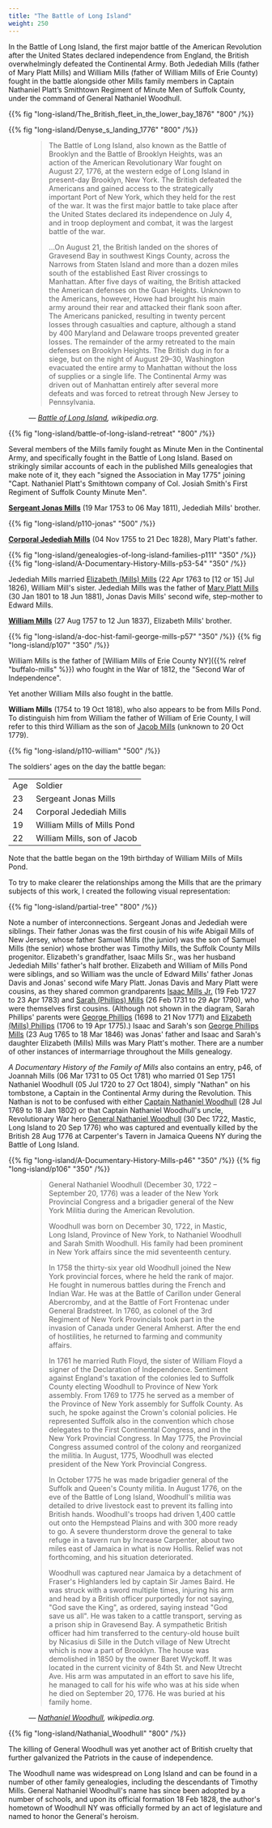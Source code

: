 ```yaml
---
title: "The Battle of Long Island"
weight: 250
---
```


In the Battle of Long Island, the first major battle of the American Revolution after the United States declared independence from England, the British overwhelmingly defeated the Continental Army. Both Jedediah Mills (father of Mary Platt Mills) and William Mills (father of William Mills of Erie County) fought in the battle alongside other Mills family members in Captain Nathaniel Platt’s Smithtown Regiment of Minute Men of Suffolk County, under the command of General Nathaniel Woodhull. 

<!--more-->

{{% fig "long-island/The_British_fleet_in_the_lower_bay_1876" "800" /%}}

{{% fig "long-island/Denyse_s_landing_1776" "800" /%}}

<figure>
<blockquote>
<p>
The Battle of Long Island, also known as the Battle of Brooklyn and the Battle of Brooklyn Heights, was an action of the American Revolutionary War fought on August 27, 1776, at the western edge of Long Island in present-day Brooklyn, New York. The British defeated the Americans and gained access to the strategically important Port of New York, which they held for the rest of the war. It was the first major battle to take place after the United States declared its independence on July 4, and in troop deployment and combat, it was the largest battle of the war.
</p>
<p>
...On August 21, the British landed on the shores of Gravesend Bay in southwest Kings County, across the Narrows from Staten Island and more than a dozen miles south of the established East River crossings to Manhattan. After five days of waiting, the British attacked the American defenses on the Guan Heights. Unknown to the Americans, however, Howe had brought his main army around their rear and attacked their flank soon after. The Americans panicked, resulting in twenty percent losses through casualties and capture, although a stand by 400 Maryland and Delaware troops prevented greater losses. The remainder of the army retreated to the main defenses on Brooklyn Heights. The British dug in for a siege, but on the night of August 29–30, Washington evacuated the entire army to Manhattan without the loss of supplies or a single life. The Continental Army was driven out of Manhattan entirely after several more defeats and was forced to retreat through New Jersey to Pennsylvania.
</p>
</blockquote>
<figcaption>
<cite>—
<a href="https://en.wikipedia.org/wiki/Battle_of_Long_Island">Battle of Long Island</a>, wikipedia.org.
</cite>
</figcaption>
</figure>

{{% fig "long-island/battle-of-long-island-retreat" "800" /%}}

Several members of the Mills family fought as Minute Men in the Continental Army, and specifically fought in the Battle of Long Island. Based on strikingly similar accounts of each in the published Mills genealogies that make note of it, they each "signed the Association in May 1775" joining "Capt. Nathaniel Platt's Smithtown company of Col. Josiah Smith's First Regiment of Suffolk County Minute Men".  

[**Sergeant Jonas Mills**](https://www.findagrave.com/memorial/68730750/jonas-mills) (19 Mar 1753 to 06 May 1811), Jedediah Mills' brother.

{{% fig "long-island/p110-jonas" "500" /%}}

**[Corporal Jedediah Mills](https://www.findagrave.com/memorial/68727533/jedediah-mills)** (04 Nov 1755 to 21 Dec 1828), Mary Platt's father.

<div class="cols">
{{% fig "long-island/genealogies-of-long-island-families-p111" "350" /%}}
{{% fig "long-island/A-Documentary-History-Mills-p53-54" "350" /%}}
</div>

Jedediah Mills married [Elizabeth (Mills) Mills](https://www.findagrave.com/memorial/68731488/elizabeth-mills) (22 Apr 1763 to [12 or 15] Jul 1826), William Mill's sister. Jedediah Mills was the father of [Mary Platt Mills](https://www.findagrave.com/memorial/138421346/mary-p.-mills) (30 Jan 1801 to 18 Jun 1881), Jonas Davis Mills' second wife, step-mother to Edward Mills. 

[**William Mills**](https://www.findagrave.com/memorial/68721245/william-mills) (27 Aug 1757 to 12 Jun 1837), Elizabeth Mills' brother. 

<div class="cols">
{{% fig "long-island/a-doc-hist-famil-george-mills-p57" "350" /%}}
{{% fig "long-island/p107" "350" /%}}
</div> 

William Mills is the father of [William Mills of Erie County NY]({{% relref "buffalo-mills" %}}) who fought in the War of 1812, the "Second War of Independence".

Yet another William Mills also fought in the battle.

**William Mills** (1754 to 19 Oct 1818), who also appears to be from Mills Pond. To distinguish him from William the father of William of Erie County, I will refer to this third William as the son of [Jacob Mills](https://www.findagrave.com/memorial/8844196/jacob-mills) (unknown to 20 Oct 1779).

{{% fig "long-island/p110-william" "500" /%}}

The soldiers' ages on the day the battle began:

| | |
| --- | --- |
| Age | Soldier |
| 23  | Sergeant Jonas Mills |
| 24  | Corporal Jedediah Mills |
| 19  | William Mills of Mills Pond |
| 22  | William Mills, son of Jacob |

Note that the battle began on the 19th birthday of William Mills of Mills Pond.

To try to make clearer the relationships among the Mills that are the primary subjects of this work, I created the following visual representation:

{{% fig "long-island/partial-tree" "800" /%}}

Note a number of interconnections. Sergeant Jonas and Jedediah were siblings. Their father Jonas was the first cousin of his wife Abigail Mills of New Jersey, whose father Samuel Mills (the junior) was the son of Samuel Mills (the senior) whose brother was Timothy Mills, the Suffolk County Mills progenitor. Elizabeth's grandfather, Isaac Mills Sr., was her husband Jedediah Mills' father's half brother. Elizabeth and William of Mills Pond were siblings, and so William was the uncle of Edward Mills' father Jonas Davis and Jonas' second wife Mary Platt. Jonas Davis and Mary Platt were cousins, as they shared common grandparents [Isaac Mills Jr.](https://www.findagrave.com/memorial/68730036/isaac-mills) (19 Feb 1727 to 23 Apr 1783) and [Sarah (Phillips) Mills](https://www.findagrave.com/memorial/187300487/sarah-mills) (26 Feb 1731 to 29 Apr 1790), who were themselves first cousins. (Although not shown in the diagram, Sarah Phillips' parents were [George Phillips](https://www.findagrave.com/memorial/25501640/george-phillips) (1698 to 21 Nov 1771) and [Elizabeth (Mills) Phillips](https://www.findagrave.com/memorial/25501594/elizabeth-phillips) (1706 to 19 Apr 1775).) Isaac and Sarah's son [George Phillips Mills](https://www.findagrave.com/memorial/25193050/george-phillips-mills) (23 Aug 1765 to 18 Mar 1846) was Jonas' father and Isaac and Sarah's daughter Elizabeth (Mills) Mills was Mary Platt's mother. There are a number of other instances of intermarriage throughout the Mills genealogy.  

*A Documentary History of the Family of Mills* also contains an entry, p46, of Joannah Mills (06 Mar 1731 to 05 Oct 1781) who married 01 Sep 1751 Nathaniel Woodhull (05 Jul 1720 to 27 Oct 1804), simply "Nathan" on his tombstone, a Captain in the Continental Army during the Revolution. This Nathan is not to be confused with either [Captain Nathaniel Woodhull](https://www.findagrave.com/memorial/166639352/nathaniel-woodhull) (28 Jul 1769 to 18 Jan 1802) or that Captain Nathaniel Woodhull's uncle, Revolutionary War hero [General Nathaniel Woodhull](https://www.findagrave.com/memorial/21423702/nathaniel-woodhull) (30 Dec 1722, Mastic, Long Island to 20 Sep 1776) who was captured and eventually killed by the British 28 Aug 1776 at Carpenter's Tavern in Jamaica Queens NY during the Battle of Long Island. 

<div class="cols">
{{% fig "long-island/A-Documentary-History-Mills-p46" "350" /%}}
{{% fig "long-island/p106" "350" /%}}
</div>

<figure>
<blockquote>
<p>
General Nathaniel Woodhull (December 30, 1722 – September 20, 1776) was a leader of the New York Provincial Congress and a brigadier general of the New York Militia during the American Revolution.
</p>
<p>
Woodhull was born on December 30, 1722, in Mastic, Long Island, Province of New York, to Nathaniel Woodhull and Sarah Smith Woodhull. His family had been prominent in New York affairs since the mid seventeenth century.
</p>
<p>
In 1758 the thirty-six year old Woodhull joined the New York provincial forces, where he held the rank of major. He fought in numerous battles during the French and Indian War. He was at the Battle of Carillon under General Abercromby, and at the Battle of Fort Frontenac under General Bradstreet. In 1760, as colonel of the 3rd Regiment of New York Provincials took part in the invasion of Canada under General Amherst. After the end of hostilities, he returned to farming and community affairs.
</p>
</p>
In 1761 he married Ruth Floyd, the sister of William Floyd a signer of the Declaration of Independence. Sentiment against England's taxation of the colonies led to Suffolk County electing Woodhull to Province of New York assembly. From 1769 to 1775 he served as a member of the Province of New York assembly for Suffolk County. As such, he spoke against the Crown's colonial policies. He represented Suffolk also in the convention which chose delegates to the First Continental Congress, and in the New York Provincial Congress. In May 1775, the Provincial Congress assumed control of the colony and reorganized the militia. In August, 1775, Woodhull was elected president of the New York Provincial Congress.
<p>
</p>
In October 1775 he was made brigadier general of the Suffolk and Queen's County militia. In August 1776, on the eve of the Battle of Long Island, Woodhull's militia was detailed to drive livestock east to prevent its falling into British hands. Woodhull's troops had driven 1,400 cattle out onto the Hempstead Plains and with 300 more ready to go. A severe thunderstorm drove the general to take refuge in a tavern run by Increase Carpenter, about two miles east of Jamaica in what is now Hollis. Relief was not forthcoming, and his situation deteriorated.
</p>
<p>
Woodhull was captured near Jamaica by a detachment of Fraser's Highlanders led by captain Sir James Baird. He was struck with a sword multiple times, injuring his arm and head by a British officer purportedly for not saying, "God save the King", as ordered, saying instead "God save us all". He was taken to a cattle transport, serving as a prison ship in Gravesend Bay. A sympathetic British officer had him transferred to the century-old house built by Nicasius di Sille in the Dutch village of New Utrecht which is now a part of Brooklyn. The house was demolished in 1850 by the owner Baret Wyckoff. It was located in the current vicinity of 84th St. and New Utrecht Ave. His arm was amputated in an effort to save his life, he managed to call for his wife who was at his side when he died on September 20, 1776. He was buried at his family home.
</p>
</blockquote>
<figcaption>
<cite>—
<a href="https://en.wikipedia.org/wiki/Nathaniel_Woodhull">Nathaniel Woodhull</a>, wikipedia.org.
</cite>
</figcaption>
</figure>

{{% fig "long-island/Nathanial_Woodhull" "800" /%}}

The killing of General Woodhull was yet another act of British cruelty that further galvanized the Patriots in the cause of independence.

The Woodhull name was widespread on Long Island and can be found in a number of other family genealogies, including the descendants of Timothy Mills. General Nathaniel Woodhull's name has since been adopted by a number of schools, and upon its official formation 18 Feb 1828, the author's hometown of Woodhull NY was officially formed by an act of legislature and named to honor the General's heroism. 




